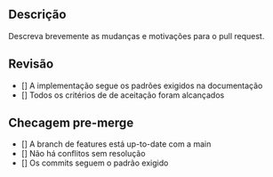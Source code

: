 
## Descrição

Descreva brevemente as mudanças e motivações para o pull request.

## Revisão

- [] A implementação segue os padrões exigidos na documentação
- [] Todos os critérios de de aceitação foram alcançados

## Checagem pre-merge

- [] A branch de features está up-to-date com a main
- [] Não há conflitos sem resolução
- [] Os commits seguem o padrão exigido